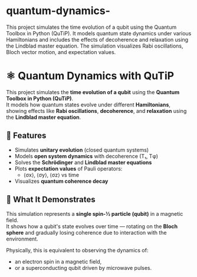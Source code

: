 # quantum-dynamics-
This project simulates the time evolution of a qubit using the Quantum Toolbox in Python (QuTiP). It models quantum state dynamics under various Hamiltonians and includes the effects of decoherence and relaxation using the Lindblad master equation.  The simulation visualizes Rabi oscillations, Bloch vector motion, and expectation values.

# ⚛️ Quantum Dynamics with QuTiP

This project simulates the **time evolution of a qubit** using the **Quantum Toolbox in Python (QuTiP)**.  
It models how quantum states evolve under different **Hamiltonians**, showing effects like **Rabi oscillations**, **decoherence**, and **relaxation** using the **Lindblad master equation**.

## 🧩 Features
- Simulates **unitary evolution** (closed quantum systems)
- Models **open system dynamics** with decoherence (T₁, Tφ)
- Solves the **Schrödinger** and **Lindblad master equations**
- Plots **expectation values** of Pauli operators:
  - ⟨σx⟩, ⟨σy⟩, ⟨σz⟩ vs time
- Visualizes **quantum coherence decay**

## 🧠 What It Demonstrates
This simulation represents a **single spin-½ particle (qubit)** in a magnetic field.  
It shows how a qubit's state evolves over time — rotating on the **Bloch sphere** and gradually losing coherence due to interaction with the environment.

Physically, this is equivalent to observing the dynamics of:
- an electron spin in a magnetic field,
- or a superconducting qubit driven by microwave pulses.

